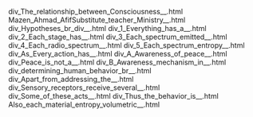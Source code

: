 div_The_relationship_between_Consciousness__.html
Mazen_Ahmad_AfifSubstitute_teacher_Ministry__.html
div_Hypotheses_br_div__.html
div_1_Everything_has_a__.html
div_2_Each_stage_has__.html
div_3_Each_spectrum_emitted__.html
div_4_Each_radio_spectrum__.html
div_5_Each_spectrum_entropy__.html
div_As_Every_action_has__.html
div_A_Awareness_of_peace__.html
div_Peace_is_not_a__.html
div_B_Awareness_mechanism_in__.html
div_determining_human_behavior_br__.html
div_Apart_from_addressing_the__.html
div_Sensory_receptors_receive_several__.html
div_Some_of_these_acts__.html
div_Thus_the_behavior_is__.html
Also_each_material_entropy_volumetric__.html
